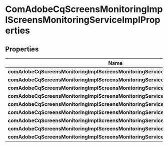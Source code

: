 
# ComAdobeCqScreensMonitoringImplScreensMonitoringServiceImplProperties

## Properties
Name | Type | Description | Notes
------------ | ------------- | ------------- | -------------
**comAdobeCqScreensMonitoringImplScreensMonitoringServiceImplProjectPath** | [**ConfigNodePropertyArray**](ConfigNodePropertyArray.md) |  |  [optional]
**comAdobeCqScreensMonitoringImplScreensMonitoringServiceImplScheduleFrequency** | [**ConfigNodePropertyString**](ConfigNodePropertyString.md) |  |  [optional]
**comAdobeCqScreensMonitoringImplScreensMonitoringServiceImplPingTimeout** | [**ConfigNodePropertyInteger**](ConfigNodePropertyInteger.md) |  |  [optional]
**comAdobeCqScreensMonitoringImplScreensMonitoringServiceImplRecipients** | [**ConfigNodePropertyString**](ConfigNodePropertyString.md) |  |  [optional]
**comAdobeCqScreensMonitoringImplScreensMonitoringServiceImplSmtpserver** | [**ConfigNodePropertyString**](ConfigNodePropertyString.md) |  |  [optional]
**comAdobeCqScreensMonitoringImplScreensMonitoringServiceImplSmtpport** | [**ConfigNodePropertyInteger**](ConfigNodePropertyInteger.md) |  |  [optional]
**comAdobeCqScreensMonitoringImplScreensMonitoringServiceImplUsetls** | [**ConfigNodePropertyBoolean**](ConfigNodePropertyBoolean.md) |  |  [optional]
**comAdobeCqScreensMonitoringImplScreensMonitoringServiceImplUsername** | [**ConfigNodePropertyString**](ConfigNodePropertyString.md) |  |  [optional]
**comAdobeCqScreensMonitoringImplScreensMonitoringServiceImplPassword** | [**ConfigNodePropertyString**](ConfigNodePropertyString.md) |  |  [optional]



